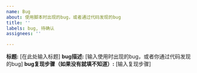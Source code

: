 ```yaml
---
name: Bug
about: 使用脚本时出现的bug，或者通过代码发现的bug
title: ''
labels: bug, 待确认
assignees: ''

---
```


**标题:** 
[在此处输入标题]
**bug描述:** 
[输入使用时出现的bug，或者你通过代码发现的bug]
**bug复现步骤（如果没有就填不知道）:** 
[输入复现步骤]
